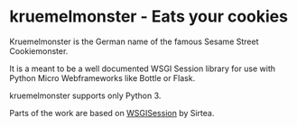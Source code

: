 # kruemelmonster - Eats your cookies

Kruemelmonster is the German name of the famous Sesame Street Cookiemonster.

It is a meant to be a well documented WSGI Session library for use with Python Micro Webframeworks
like Bottle or Flask.

kruemelmonster supports only Python 3.

Parts of the work are based on [WSGISession][1] by Sirtea. 

[1]: https://github.com/Sirtea/WSGISession
